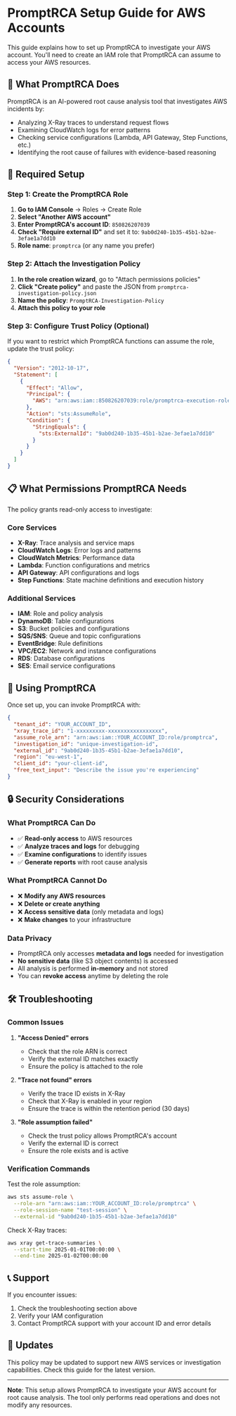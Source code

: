 # PromptRCA Setup Guide for AWS Accounts

This guide explains how to set up PromptRCA to investigate your AWS account. You'll need to create an IAM role that PromptRCA can assume to access your AWS resources.

## 🎯 What PromptRCA Does

PromptRCA is an AI-powered root cause analysis tool that investigates AWS incidents by:
- Analyzing X-Ray traces to understand request flows
- Examining CloudWatch logs for error patterns
- Checking service configurations (Lambda, API Gateway, Step Functions, etc.)
- Identifying the root cause of failures with evidence-based reasoning

## 🔐 Required Setup

### Step 1: Create the PromptRCA Role

1. **Go to IAM Console** → Roles → Create Role
2. **Select "Another AWS account"**
3. **Enter PromptRCA's account ID**: `850826207039`
4. **Check "Require external ID"** and set it to: `9ab0d240-1b35-45b1-b2ae-3efae1a7dd10`
5. **Role name**: `promptrca` (or any name you prefer)

### Step 2: Attach the Investigation Policy

1. **In the role creation wizard**, go to "Attach permissions policies"
2. **Click "Create policy"** and paste the JSON from `promptrca-investigation-policy.json`
3. **Name the policy**: `PromptRCA-Investigation-Policy`
4. **Attach this policy to your role**

### Step 3: Configure Trust Policy (Optional)

If you want to restrict which PromptRCA functions can assume the role, update the trust policy:

```json
{
  "Version": "2012-10-17",
  "Statement": [
    {
      "Effect": "Allow",
      "Principal": {
        "AWS": "arn:aws:iam::850826207039:role/promptrca-execution-role"
      },
      "Action": "sts:AssumeRole",
      "Condition": {
        "StringEquals": {
          "sts:ExternalId": "9ab0d240-1b35-45b1-b2ae-3efae1a7dd10"
        }
      }
    }
  ]
}
```

## 📋 What Permissions PromptRCA Needs

The policy grants read-only access to investigate:

### Core Services
- **X-Ray**: Trace analysis and service maps
- **CloudWatch Logs**: Error logs and patterns
- **CloudWatch Metrics**: Performance data
- **Lambda**: Function configurations and metrics
- **API Gateway**: API configurations and logs
- **Step Functions**: State machine definitions and execution history

### Additional Services
- **IAM**: Role and policy analysis
- **DynamoDB**: Table configurations
- **S3**: Bucket policies and configurations
- **SQS/SNS**: Queue and topic configurations
- **EventBridge**: Rule definitions
- **VPC/EC2**: Network and instance configurations
- **RDS**: Database configurations
- **SES**: Email service configurations

## 🚀 Using PromptRCA

Once set up, you can invoke PromptRCA with:

```json
{
  "tenant_id": "YOUR_ACCOUNT_ID",
  "xray_trace_id": "1-xxxxxxxxx-xxxxxxxxxxxxxxxxx",
  "assume_role_arn": "arn:aws:iam::YOUR_ACCOUNT_ID:role/promptrca",
  "investigation_id": "unique-investigation-id",
  "external_id": "9ab0d240-1b35-45b1-b2ae-3efae1a7dd10",
  "region": "eu-west-1",
  "client_id": "your-client-id",
  "free_text_input": "Describe the issue you're experiencing"
}
```

## 🔒 Security Considerations

### What PromptRCA Can Do
- ✅ **Read-only access** to AWS resources
- ✅ **Analyze traces and logs** for debugging
- ✅ **Examine configurations** to identify issues
- ✅ **Generate reports** with root cause analysis

### What PromptRCA Cannot Do
- ❌ **Modify any AWS resources**
- ❌ **Delete or create anything**
- ❌ **Access sensitive data** (only metadata and logs)
- ❌ **Make changes** to your infrastructure

### Data Privacy
- PromptRCA only accesses **metadata and logs** needed for investigation
- **No sensitive data** (like S3 object contents) is accessed
- All analysis is performed **in-memory** and not stored
- You can **revoke access** anytime by deleting the role

## 🛠️ Troubleshooting

### Common Issues

1. **"Access Denied" errors**
   - Check that the role ARN is correct
   - Verify the external ID matches exactly
   - Ensure the policy is attached to the role

2. **"Trace not found" errors**
   - Verify the trace ID exists in X-Ray
   - Check that X-Ray is enabled in your region
   - Ensure the trace is within the retention period (30 days)

3. **"Role assumption failed"**
   - Check the trust policy allows PromptRCA's account
   - Verify the external ID is correct
   - Ensure the role exists and is active

### Verification Commands

Test the role assumption:
```bash
aws sts assume-role \
  --role-arn "arn:aws:iam::YOUR_ACCOUNT_ID:role/promptrca" \
  --role-session-name "test-session" \
  --external-id "9ab0d240-1b35-45b1-b2ae-3efae1a7dd10"
```

Check X-Ray traces:
```bash
aws xray get-trace-summaries \
  --start-time 2025-01-01T00:00:00 \
  --end-time 2025-01-02T00:00:00
```

## 📞 Support

If you encounter issues:
1. Check the troubleshooting section above
2. Verify your IAM configuration
3. Contact PromptRCA support with your account ID and error details

## 🔄 Updates

This policy may be updated to support new AWS services or investigation capabilities. Check this guide for the latest version.

---

**Note**: This setup allows PromptRCA to investigate your AWS account for root cause analysis. The tool only performs read operations and does not modify any resources.

